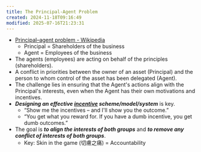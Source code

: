 ```yaml
---
title: The Principal-Agent Problem
created: 2024-11-18T09:16:49
modified: 2025-07-16T21:23:31
---
```


* [Principal–agent problem - Wikipedia](https://en.wikipedia.org/wiki/Principal%E2%80%93agent_problem)
	* Principal = Shareholders of the business
	* Agent = Employees of the business
* The agents (employees) are acting on behalf of the principles (shareholders).
* A conflict in priorities between the owner of an asset (Principal) and the person to whom control of the asset has been delegated (Agent).
* The challenge lies in ensuring that the Agent's actions align with the Principal's interests, even when the Agent has their own motivations and incentives.
* _**Designing an effective [incentive](incentives.md) scheme/model/system**_ is key.
	* “Show me the incentives – and I'll show you the outcome.”
	* “You get what you reward for. If you have a dumb incentive, you get dumb outcomes.”
* The goal is _**to align the interests of both groups**_ and _**to remove any conflict of interests of both groups**_.
	* Key: Skin in the game (切膚之痛) = Accountability
